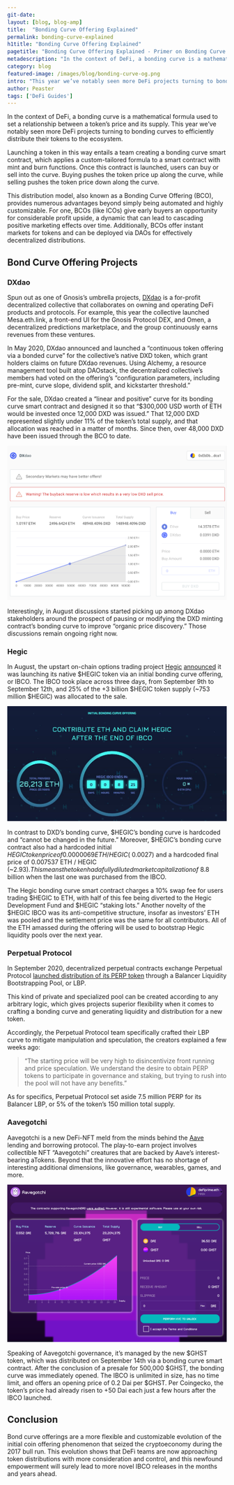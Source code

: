 ```yaml
---
git-date:
layout: [blog, blog-amp]
title:  "Bonding Curve Offering Explained"
permalink: bonding-curve-explained
h1title: "Bonding Curve Offering Explained"
pagetitle: "Bonding Curve Offering Explained - Primer on Bonding Curve Token Sales"
metadescription: "In the context of DeFi, a bonding curve is a mathematical formula used to set a relationship between a token’s price and its supply"
category: blog
featured-image: /images/blog/bonding-curve-og.png
intro: "This year we’ve notably seen more DeFi projects turning to bonding curves to efficiently distribute their tokens to the ecosystem"
author: Peaster
tags: ['DeFi Guides']
---
```

In the context of DeFi, a bonding curve is a mathematical formula used to set a relationship between a token’s price and its supply. This year we’ve notably seen more DeFi projects turning to bonding curves to efficiently distribute their tokens to the ecosystem.

Launching a token in this way entails a team creating a bonding curve smart contract, which applies a custom-tailored formula to a smart contract with mint and burn functions. Once this contract is launched, users can buy or sell into the curve. Buying pushes the token price up along the curve, while selling pushes the token price down along the curve.

This distribution model, also known as a Bonding Curve Offering (BCO), provides numerous advantages beyond simply being automated and highly customizable. For one, BCOs (like ICOs) give early buyers an opportunity for considerable profit upside, a dynamic that can lead to cascading positive marketing effects over time. Additionally, BCOs offer instant markets for tokens and can be deployed via DAOs for effectively decentralized distributions.

## Bond Curve Offering Projects

### DXdao

Spun out as one of Gnosis’s umbrella projects, [DXdao](/product/dxdao) is a for-profit decentralized collective that collaborates on owning and operating DeFi products and protocols. For example, this year the collective launched Mesa.eth.link, a front-end UI for the Gnosis Protocol DEX, and Omen, a decentralized predictions marketplace, and the group continuously earns revenues from these ventures.

In May 2020, DXdao announced and launched a “continuous token offering via a bonded curve” for the collective’s native DXD token, which grant holders claims on future DXdao revenues. Using Alchemy, a resource management tool built atop DAOstack, the decentralized collective’s members had voted on the offering’s “configuration parameters, including pre-mint, curve slope, dividend split, and kickstarter threshold.”

For the sale, DXdao created a “linear and positive” curve for its bonding curve smart contract and designed it so that “$300,000 USD worth of ETH would be invested once 12,000 DXD was issued.” That 12,000 DXD represented slightly under 11% of the token’s total supply, and that allocation was reached in a matter of months. Since then, over 48,000 DXD have been issued through the BCO to date.

![](/images/blog/DXdao_eth.png)

Interestingly, in August discussions started picking up among DXdao stakeholders around the prospect of pausing or modifying the DXD minting contract’s bonding curve to improve “organic price discovery.” Those discussions remain ongoing right now.

### Hegic

In August, the upstart on-chain options trading project [Hegic](/product/hegic) [announced](https://medium.com/hegic/announcing-hegic-token-liquidity-mining-utilization-rewards-and-staking-d1dd6605f2cd) it was launching its native $HEGIC token via an initial bonding curve offering, or IBCO. The IBCO took place across three days, from September 9th to September 12th, and 25% of the +3 billion $HEGIC token supply (~753 million $HEGIC) was allocated to the sale.

![](/images/blog/EhvG_7eU8AAusQu.jpg)

In contrast to DXD’s bonding curve, $HEGIC’s bonding curve is hardcoded and “cannot be changed in the future.” Moreover, $HEGIC’s bonding curve contract also had a hardcoded initial $HEGIC token price of 0.0000069 ETH / HEGIC (~$0.0027) and a hardcoded final price of 0.007537 ETH / HEGIC (~$2.93). This means the token had a fully diluted market capitalization of ~$8.8 billion when the last one was purchased from the IBCO.

The Hegic bonding curve smart contract charges a 10% swap fee for users trading $HEGIC to ETH, with half of this fee being diverted to the Hegic Development Fund and $HEGIC “staking lots.” Another novelty of the $HEGIC IBCO was its anti-competitive structure, insofar as investors’ ETH was pooled and the settlement price was the same for all contributors. All of the ETH amassed during the offering will be used to bootstrap Hegic liquidity pools over the next year.

### Perpetual Protocol

In September 2020, decentralized perpetual contracts exchange Perpetual Protocol [launched distribution of its PERP token](https://medium.com/@perpetualprotocol/guide-to-perpetual-protocols-balancer-lbp-cf4fd160618f) through a Balancer Liquidity Bootstrapping Pool, or LBP.

This kind of private and specialized pool can be created according to any arbitrary logic, which gives projects superior flexibility when it comes to crafting a bonding curve and generating liquidity and distribution for a new token.

Accordingly, the Perpetual Protocol team specifically crafted their LBP curve to mitigate manipulation and speculation, the creators explained a few weeks ago:

>“The starting price will be very high to disincentivize front running and price speculation. We understand the desire to obtain PERP tokens to participate in governance and staking, but trying to rush into the pool will not have any benefits.”

As for specifics, Perpetual Protocol set aside 7.5 million PERP for its Balancer LBP, or 5% of the token’s 150 million total supply.

### Aavegotchi

Aavegotchi is a new DeFi-NFT meld from the minds behind the [Aave](/product/aave) lending and borrowing protocol. The play-to-earn project involves collectible NFT “Aavegotchi” creatures that are backed by Aave’s interest-bearing aTokens. Beyond that the innovative effort has no shortage of interesting additional dimensions, like governance, wearables, games, and more.

![](/images/blog/Aavegotchi_Token_Bonding_Curve.png)

Speaking of Aavegotchi governance, it’s managed by the new $GHST token, which was distributed on September 14th via a bonding curve smart contract. After the conclusion of a presale for 500,000 $GHST, the bonding curve was immediately opened. The IBCO is unlimited in size, has no time limit, and offers an opening price of 0.2 Dai per $GHST. Per Coingecko, the token’s price had already risen to +50 Dai each just a few hours after the IBCO launched.

## Conclusion

Bond curve offerings are a more flexible and customizable evolution of the initial coin offering phenomenon that seized the cryptoeconomy during the 2017 bull run. This evolution shows that DeFi teams are now approaching token distributions with more consideration and control, and this newfound empowerment will surely lead to more novel IBCO releases in the months and years ahead.
